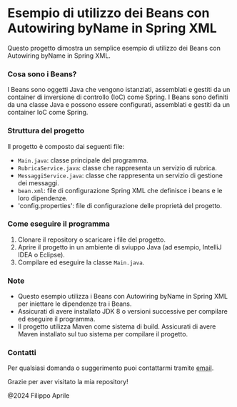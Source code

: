 # Esempio di utilizzo dei Beans con Autowiring byName in Spring XML

Questo progetto dimostra un semplice esempio di utilizzo dei Beans con Autowiring byName in Spring XML.

### Cosa sono i Beans?
I Beans sono oggetti Java che vengono istanziati, assemblati e gestiti
da un container di inversione di controllo (IoC) come Spring. I Beans
sono definiti da una classe Java e possono essere configurati, assemblati
e gestiti da un container IoC come Spring.

### Struttura del progetto
Il progetto è composto dai seguenti file:
- `Main.java`: classe principale del programma.
- `RubricaService.java`: classe che rappresenta un servizio di rubrica.
- `MessaggiService.java`: classe che rappresenta un servizio di gestione dei messaggi.
- `bean.xml`: file di configurazione Spring XML che definisce i beans e le loro dipendenze.
- 'config.properties': file di configurazione delle proprietà del progetto.

### Come eseguire il programma
1. Clonare il repository o scaricare i file del progetto.
2. Aprire il progetto in un ambiente di sviuppo Java (ad esempio, IntelliJ IDEA o Eclipse).
3. Compilare ed eseguire la classe `Main.java`.

### Note
- Questo esempio utilizza i Beans con Autowiring byName 
in Spring XML per iniettare le dipendenze tra i Beans.
- Assicurati di avere installato JDK 8 o versioni successive per compilare
  ed eseguire il programma.
- Il progetto utilizza Maven come sistema di build. Assicurati di avere Maven
  installato sul tuo sistema per compilare il progetto.

### Contatti
Per qualsiasi domanda o suggerimento puoi contattarmi tramite [email](mailto:filippoaprilee@gmail.com).

Grazie per aver visitato la mia repository!

@2024 Filippo Aprile